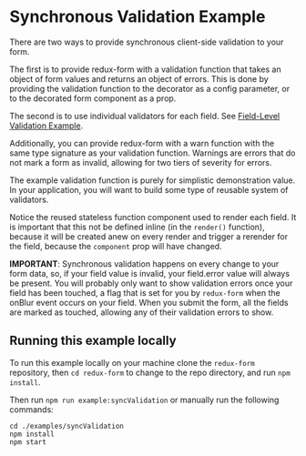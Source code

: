 # Synchronous Validation Example

There are two ways to provide synchronous client-side validation to your form.

The first is to provide redux-form with a
validation function that takes an object of form values and returns an object of errors.
This is done by providing the validation function to the decorator as a config parameter, or
to the decorated form component as a prop.

The second is to use individual validators for each field. See
[Field-Level Validation Example](http://redux-form.com/6.6.1/examples/fieldLevelValidation/).

Additionally, you can provide redux-form with a warn function with the same type signature as
your validation function. Warnings are errors that do not mark a form as invalid, allowing for
two tiers of severity for errors.

The example validation function is purely for simplistic demonstration value. In your 
application, you will want to build some type of reusable system of validators.

Notice the reused stateless function component used to render each field. It is important that 
this not be defined inline (in the `render()` function), because it will be created anew on every
render and trigger a rerender for the field, because the `component` prop will have changed.

**IMPORTANT**: Synchronous validation happens on every change to your form data, so, if your field 
value is invalid, your field.error value will always be present. You will probably only want to
show validation errors once your field has been touched, a flag that is set for you by `redux-form`
when the onBlur event occurs on your field. When you submit the form, all the fields are marked as
touched, allowing any of their validation errors to show.

## Running this example locally

To run this example locally on your machine clone the `redux-form` repository,
then `cd redux-form` to change to the repo directory, and run `npm install`.

Then run `npm run example:syncValidation` or manually run the
following commands:
```
cd ./examples/syncValidation
npm install
npm start
```

